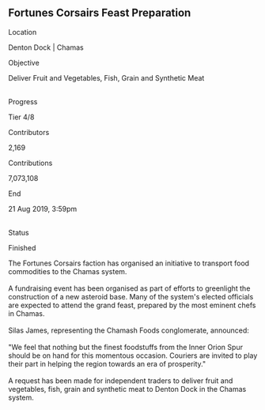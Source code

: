 ## Fortunes Corsairs Feast Preparation

Location

Denton Dock \| Chamas

Objective

Deliver Fruit and Vegetables, Fish, Grain and Synthetic Meat

\
Progress

Tier 4/8

Contributors

2,169

Contributions

7,073,108

End

21 Aug 2019, 3:59pm

\
Status

Finished

The Fortunes Corsairs faction has organised an initiative to transport
food commodities to the Chamas system.​\
​\
A fundraising event has been organised as part of efforts to greenlight
the construction of a new asteroid base. Many of the system\'s elected
officials are expected to attend the grand feast, prepared by the most
eminent chefs in Chamas.​\
​\
Silas James, representing the Chamash Foods conglomerate, announced:​\
\
\"We feel that nothing but the finest foodstuffs from the Inner Orion
Spur should be on hand for this momentous occasion. Couriers are invited
to play their part in helping the region towards an era of
prosperity.\"\
\
A request has been made for independent traders to deliver fruit and
vegetables, fish, grain and synthetic meat to Denton Dock in the Chamas
system. ​\
​
